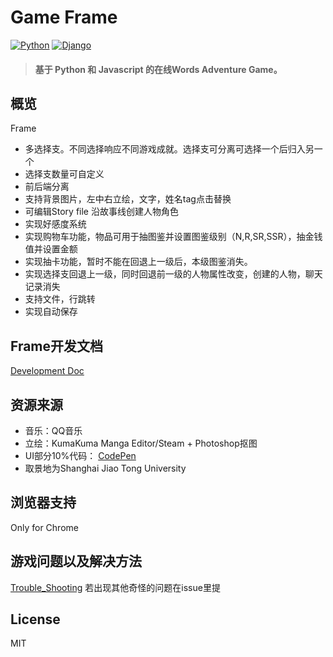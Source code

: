 # Game Frame

[![Python](https://img.shields.io/badge/python-3.6.2-blue.svg?style=flat-square)](https://www.python.org/downloads/release/python-362/)
[![Django](https://img.shields.io/badge/django-2.2.1-blue.svg?style=flat-square)](https://www.djangoproject.com/)

> #### 基于 Python 和 Javascript 的在线Words Adventure Game。 

## 概览
Frame
+ 多选择支。不同选择响应不同游戏成就。选择支可分离可选择一个后归入另一个
+ 选择支数量可自定义
+ 前后端分离
+ 支持背景图片，左中右立绘，文字，姓名tag点击替换
+ 可编辑Story file 沿故事线创建人物角色
+ 实现好感度系统
+ 实现购物车功能，物品可用于抽图鉴并设置图鉴级别（N,R,SR,SSR），抽金钱值并设置金额
+ 实现抽卡功能，暂时不能在回退上一级后，本级图鉴消失。
+ 实现选择支回退上一级，同时回退前一级的人物属性改变，创建的人物，聊天记录消失
+ 支持文件，行跳转
+ 实现自动保存


## Frame开发文档
[Development Doc](https://github.com/PPER/Webgame/wiki/Development-Doc)


## 资源来源
+ 音乐：QQ音乐
+ 立绘：KumaKuma Manga Editor/Steam + Photoshop抠图
+ UI部分10%代码： [CodePen](https://codepen.io/search/pens?q=pop-up&page=4&order=popularity&depth=everything)
+ 取景地为Shanghai Jiao Tong University

## 浏览器支持
Only for Chrome

## 游戏问题以及解决方法
[Trouble_Shooting](https://github.com/PPER/Webgame/wiki/Trouble-Shooting)
若出现其他奇怪的问题在issue里提

## License
MIT
